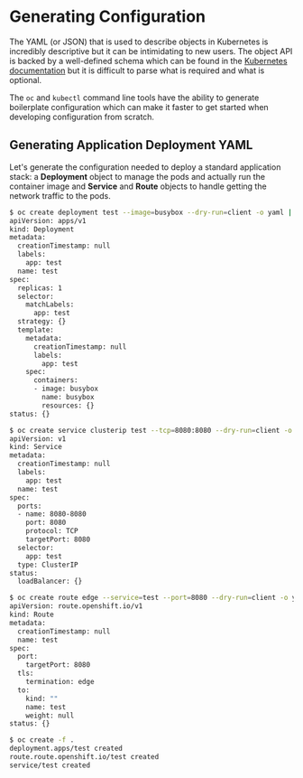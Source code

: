 # Generating Configuration

The YAML (or JSON) that is used to describe objects in Kubernetes is incredibly descriptive but it
can be intimidating to new users. The object API is backed by a well-defined schema which can be
found in the [Kubernetes documentation](https://kubernetes.io/docs/reference/kubernetes-api/) but
it is difficult to parse what is required and what is optional.

The `oc` and `kubectl` command line tools have the ability to generate boilerplate configuration which
can make it faster to get started when developing configuration from scratch.

## Generating Application Deployment YAML

Let's generate the configuration needed to deploy a standard application stack: a **Deployment** object to manage the pods and
actually run the container image and **Service** and **Route** objects to handle getting the network traffic to the pods.

```bash
$ oc create deployment test --image=busybox --dry-run=client -o yaml | tee > deployment.yaml
apiVersion: apps/v1
kind: Deployment
metadata:
  creationTimestamp: null
  labels:
    app: test
  name: test
spec:
  replicas: 1
  selector:
    matchLabels:
      app: test
  strategy: {}
  template:
    metadata:
      creationTimestamp: null
      labels:
        app: test
    spec:
      containers:
      - image: busybox
        name: busybox
        resources: {}
status: {}
```

```bash
$ oc create service clusterip test --tcp=8080:8080 --dry-run=client -o yaml | tee > service.yaml
apiVersion: v1
kind: Service
metadata:
  creationTimestamp: null
  labels:
    app: test
  name: test
spec:
  ports:
  - name: 8080-8080
    port: 8080
    protocol: TCP
    targetPort: 8080
  selector:
    app: test
  type: ClusterIP
status:
  loadBalancer: {}
```

```bash
$ oc create route edge --service=test --port=8080 --dry-run=client -o yaml | tee > route.yaml
apiVersion: route.openshift.io/v1
kind: Route
metadata:
  creationTimestamp: null
  name: test
spec:
  port:
    targetPort: 8080
  tls:
    termination: edge
  to:
    kind: ""
    name: test
    weight: null
status: {}
```

```bash
$ oc create -f .
deployment.apps/test created
route.route.openshift.io/test created
service/test created
```
